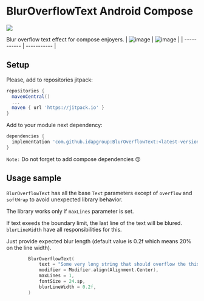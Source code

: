 # BlurOverflowText Android Compose

[![](https://jitpack.io/v/idapgroup/BlurOverflowText.svg)](https://jitpack.io/#idapgroup/BlurOverflowText)

Blur overflow text effect for compose enjoyers.
| ![image](https://github.com/idapgroup/BlurOverflowText/assets/12797421/81ba9b5d-3dcc-4f07-96fd-07a389425fb9) | ![image](https://github.com/idapgroup/BlurOverflowText/assets/12797421/10b04ad0-76bc-4b92-b66c-0304e4e95a50) |
| ----------- | ----------- |

## Setup
Please, add to repositories jitpack:
```groovy
repositories {
  mavenCentral()
  ...
  maven { url 'https://jitpack.io' }
}
```
Add to your module next dependency:
```groovy
dependencies {
  implementation 'com.github.idapgroup:BlurOverflowText:<latest-version>'
}
```
`Note:` Do not forget to add compose dependencies 🙃

## Usage sample

`BlurOverflowText` has all the base `Text` parameters except of `overflow` and `softWrap` to avoid unexpected library behavior.

The library works only if `maxLines` parameter is set.

If text exeeds the boundary limit, the last line of the text will be blured. `blurLineWidth` have all responsibilities for this.

Just provide expected blur length (default value is 0.2f which means 20% on the line width).

```kotlin
        BlurOverflowText(
            text = "Some very long string that should overflow the this line.",
            modifier = Modifier.align(Alignment.Center),
            maxLines = 1,
            fontSize = 24.sp,
            blurLineWidth = 0.2f,
        )
```
